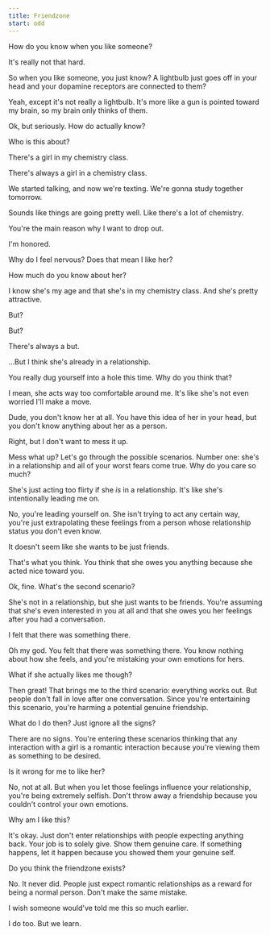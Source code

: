 ```yaml
---
title: Friendzone
start: odd
---
```


How do you know when you like someone?

It's really not that hard.

So when you like someone, you just know? A lightbulb just goes off in your head and your dopamine receptors are connected to them?

Yeah, except it's not really a lightbulb. It's more like a gun is pointed toward my brain, so my brain only thinks of them.

Ok, but seriously. How do actually know?

Who is this about?

There's a girl in my chemistry class.

There's always a girl in a chemistry class.

We started talking, and now we're texting. We're gonna study together tomorrow.

Sounds like things are going pretty well. Like there's a lot of chemistry.

You're the main reason why I want to drop out.

I'm honored.

Why do I feel nervous? Does that mean I like her?

How much do you know about her?

I know she's my age and that she's in my chemistry class. And she's pretty attractive.

But?

But?

There's always a but.

&hellip;But I think she's already in a relationship.

You really dug yourself into a hole this time. Why do you think that?

I mean, she acts way too comfortable around me. It's like she's not even worried I'll make a move.

Dude, you don't know her at all. You have this idea of her in your head, but you don't know anything about her as a person.

Right, but I don't want to mess it up.

Mess what up? Let's go through the possible scenarios. Number one: she's in a relationship and all of your worst fears come true. Why do you care so much?

She's just acting too flirty if she *is* in a relationship. It's like she's intentionally leading me on.

No, you're leading yourself on. She isn't trying to act any certain way, you're just extrapolating these feelings from a person whose relationship status you don't even know.

It doesn't seem like she wants to be just friends.

That's what you think. You think that she owes you anything because she acted nice toward you.

Ok, fine. What's the second scenario?

She's not in a relationship, but she just wants to be friends. You're assuming that she's even interested in you at all and that she owes you her feelings after you had a conversation.

I felt that there was something there.

Oh my god. You felt that there was something there. You know nothing about how she feels, and you're mistaking your own emotions for hers.

What if she actually likes me though?

Then great! That brings me to the third scenario: everything works out. But people don't fall in love after one conversation. Since you're entertaining this scenario, you're harming a potential genuine friendship.

What do I do then? Just ignore all the signs?

There are no signs. You're entering these scenarios thinking that any interaction with a girl is a romantic interaction because you're viewing them as something to be desired.

Is it wrong for me to like her?

No, not at all. But when you let those feelings influence your relationship, you're being extremely selfish. Don't throw away a friendship because you couldn't control your own emotions.

Why am I like this?

It's okay. Just don't enter relationships with people expecting anything back. Your job is to solely give. Show them genuine care. If something happens, let it happen because you showed them your genuine self.

Do you think the friendzone exists?

No. It never did. People just expect romantic relationships as a reward for being a normal person. Don't make the same mistake.

I wish someone would've told me this so much earlier.

I do too. But we learn.
